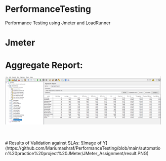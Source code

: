 # PerformanceTesting
Performance Testing using Jmeter and LoadRunner
<br/>
# Jmeter
# Aggregate Report:
![Image of Yaktocat](https://github.com/Mariumashraf/PerformanceTesting/blob/main/automation%20practice%20project%20JMeter/JMeter_Assignment/aggregate%20report.PNG)

<br/>
<br/>
# Results of Validation against SLAs:
![Image of Y](https://github.com/Mariumashraf/PerformanceTesting/blob/main/automation%20practice%20project%20JMeter/JMeter_Assignment/result.PNG)



